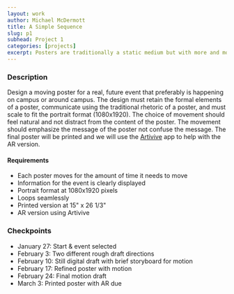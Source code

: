 ```yaml
---
layout: work
author: Michael McDermott
title: A Simple Sequence
slug: p1
subhead: Project 1
categories: [projects]
excerpt: Posters are traditionally a static medium but with more and more poster displays going digital and AR becoming a more widely available tool, posters can come alive.
---
```

### Description
Design a moving poster for a real, future event that preferably is happening on campus or around campus. The design must retain the formal elements of a poster, communicate using the traditional rhetoric of a poster, and must scale to fit the portrait format (1080x1920). The choice of movement should feel natural and not distract from the content of the poster. The movement should emphasize the message of the poster not confuse the message.
The final poster will be printed and we will use the [Artivive](https://artivive.com/) app to help with the AR version.

#### Requirements

* Each poster moves for the amount of time it needs to move
* Information for the event is clearly displayed
* Portrait format at 1080x1920 pixels
* Loops seamlessly
* Printed version at 15" x 26 1/3"
* AR version using Artivive

### Checkpoints
* January 27: Start & event selected
* February 3: Two different rough draft directions
* February 10: Still digital draft with brief storyboard for motion
* February 17: Refined poster with motion
* February 24: Final motion draft
* March 3: Printed poster with AR due
